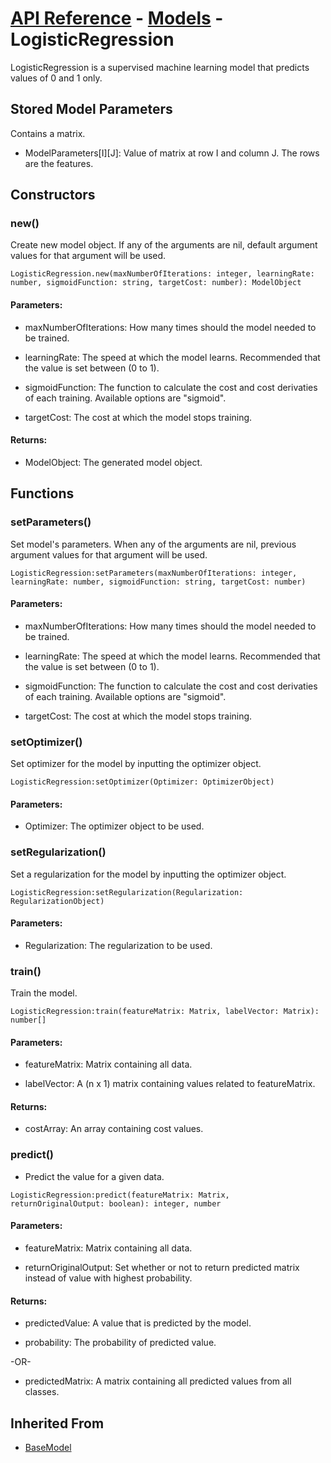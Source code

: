# [API Reference](../../API.md) - [Models](../Models.md) - LogisticRegression

LogisticRegression is a supervised machine learning model that predicts values of 0 and 1 only.

## Stored Model Parameters

Contains a matrix.  

* ModelParameters[I][J]: Value of matrix at row I and column J. The rows are the features.

## Constructors

### new()

Create new model object. If any of the arguments are nil, default argument values for that argument will be used.

```
LogisticRegression.new(maxNumberOfIterations: integer, learningRate: number, sigmoidFunction: string, targetCost: number): ModelObject
```

#### Parameters:

* maxNumberOfIterations: How many times should the model needed to be trained.

* learningRate: The speed at which the model learns. Recommended that the value is set between (0 to 1).

* sigmoidFunction: The function to calculate the cost and cost derivaties of each training. Available options are "sigmoid".

* targetCost: The cost at which the model stops training.

#### Returns:

* ModelObject: The generated model object.

## Functions

### setParameters()

Set model's parameters. When any of the arguments are nil, previous argument values for that argument will be used.

```
LogisticRegression:setParameters(maxNumberOfIterations: integer, learningRate: number, sigmoidFunction: string, targetCost: number)
```

#### Parameters:

* maxNumberOfIterations: How many times should the model needed to be trained.

* learningRate: The speed at which the model learns. Recommended that the value is set between (0 to 1).

* sigmoidFunction: The function to calculate the cost and cost derivaties of each training. Available options are "sigmoid".

* targetCost: The cost at which the model stops training.

### setOptimizer()

Set optimizer for the model by inputting the optimizer object.

```
LogisticRegression:setOptimizer(Optimizer: OptimizerObject)
```

#### Parameters:

* Optimizer: The optimizer object to be used.

### setRegularization()

Set a regularization for the model by inputting the optimizer object.

```
LogisticRegression:setRegularization(Regularization: RegularizationObject)
```

#### Parameters:

* Regularization: The regularization to be used.

### train()

Train the model.

```
LogisticRegression:train(featureMatrix: Matrix, labelVector: Matrix): number[]
```
#### Parameters:

* featureMatrix: Matrix containing all data.

* labelVector: A (n x 1) matrix containing values related to featureMatrix.

#### Returns:

* costArray: An array containing cost values.

### predict()

* Predict the value for a given data.

```
LogisticRegression:predict(featureMatrix: Matrix, returnOriginalOutput: boolean): integer, number
```

#### Parameters:

* featureMatrix: Matrix containing all data.

* returnOriginalOutput: Set whether or not to return predicted matrix instead of value with highest probability. 

#### Returns:

* predictedValue: A value that is predicted by the model.

* probability: The probability of predicted value.

-OR-

* predictedMatrix: A matrix containing all predicted values from all classes.

## Inherited From

* [BaseModel](BaseModel.md)
